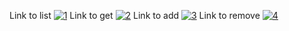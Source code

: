Link to list
<a href="https://ibb.co/HD0gH8y"><img src="https://ibb.co/HD0gH8y" alt="1" border="0"></a>
Link to get
<a href="https://ibb.co/kKyvVkR"><img src="https://ibb.co/kKyvVkR" alt="2" border="0"></a>
Link to add
<a href="https://ibb.co/hY5fp82"><img src="https://ibb.co/hY5fp82" alt="3" border="0"></a>
Link to remove
<a href="https://ibb.co/X2NVHCV"><img src="https://ibb.co/X2NVHCV" alt="4" border="0"></a>
